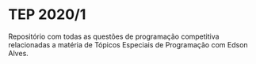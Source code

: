 # TEP 2020/1

Repositório com todas as questões de programação competitiva relacionadas a matéria de Tópicos Especiais de Programação com Edson Alves.
